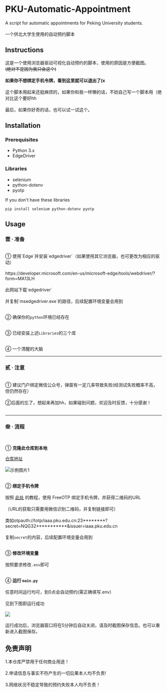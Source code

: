 # PKU-Automatic-Appointment

A script for automatic appointments for Peking University students.<br><br>
一个供北大学生使用的自动预约脚本

## Instructions
这是一个使用浏览器驱动可视化自动预约的脚本，使用的原因是方便截图。<br>~~(绝对不是因为我只会这个)~~<br><br>
**如果你不想绑定手机令牌，看到这里就可以退出了(x**<br><br>
这个脚本用起来还挺麻烦的，如果你和我一样懒的话，不妨自己写一个脚本用（绝对比这个要好hh<br><br>
最后，如果你好奇的话，也可以试一试这个。<br>

## Installation

### Prerequisites
- Python 3.x
- EdgeDriver

### Libraries
- selenium
- python-dotenv
- pyotp

If you don't have these libraries
```
pip install selenium python-dotenv pyotp
```

## Usage

### 壹 · 准备
<br>
① 使用`Edge`并安装`edgedriver`（如果使用其它浏览器，也可更改为相应的驱动）<br><br>
https://developer.microsoft.com/en-us/microsoft-edge/tools/webdriver/?form=MA13LH<br><br>
此网站下载`edgedriver`<br><br>
并复制`msedgedriver.exe`的路径，后续配置环境变量会用到<br><br>

② 确保你的`python`环境已经存在<br><br>

③ 已经安装上述`Libraries`的三个库<br><br>

④ 一个清醒的大脑

----

### 贰 · 注意
<br>
① 建议门户绑定微信公众号，弹窗有一定几率导致失败(经测试失败概率不高，但仍然存在）<br><br>
②后面的忘了，想起来再加hh，如果碰到问题，欢迎及时反馈，十分感谢！<br><br>

------

### 叁 · 流程
<br>

① **克隆此仓库到本地**<br>

[仓库地址](https://github.com/hanlife02/PKU_Automatic_Appointment)<br><br>
![示例图片1](https://hanlife02.com.cn/api/v2/objects/file/gt9l6pjzwwu7a5as5a.png)<br><br>

② **绑定手机令牌**<br><br>
按照 [此处](https://iaaa.pku.edu.cn/iaaa/resources/help/otpHelp.html) 的教程，使用 FreeOTP 绑定手机令牌，并获得二维码的URL<br><br>
（URL的获取只需要用微信识别二维码，并复制链接即可）<br><br>
类如otpauth://totp/iaaa.pku.edu.cn:23********?secret=NQG32\*\*\*\*\*\*\*\*\*\*\*&issuer=iaaa.pku.edu.cn<br><br>
复制`secret`的内容，后续配置环境变量会用到<br><br>

③ **修改环境变量**<br><br>
按照要求修改`.env`即可<br><br>

④ **运行 `main.py`**<br><br>
任意时间运行均可，到0点会自动预约(需正确填写.env）<br><br>
见到下图即运行成功<br><br>
![](https://hanlife02.com.cn/api/v2/objects/file/2dhy73n26f3nd2ct6k.png)
<br><br>
运行成功后，浏览器窗口将在5分钟后自动关闭，请及时截图保存信息。也可以重新进入截图保存。

## 免责声明
  1.本仓库严禁用于任何商业用途！<br><br>
  2.申请信息与事实不符产生的一切后果本人均不负责!<br><br>
  3.网络状况不稳定导致的预约失败本人均不负责！<br><br>
